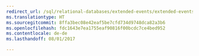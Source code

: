 ```yaml
--- 
redirect_url: /sql/relational-databases/extended-events/extended-events
ms.translationtype: HT
ms.sourcegitcommit: 8ffa3bec08e42eaf5be7cfd734d9748dca82a3b6
ms.openlocfilehash: fdc1643e7ea1755eaf90816f00bcdc7ce4bed952
ms.contentlocale: de-de
ms.lasthandoff: 08/01/2017

--- 
```


